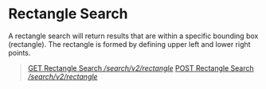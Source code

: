 # Rectangle Search

A rectangle search will return results that are within a specific bounding box (rectangle). The rectangle is formed by defining upper left and lower right points.

> [GET Rectangle Search */search/v2/rectangle*](./get.md)
> [POST Rectangle Search */search/v2/rectangle*](./post.md)
